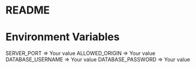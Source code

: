 # README

# Environment Variables

SERVER_PORT => Your value
ALLOWED_ORIGIN => Your value
DATABASE_USERNAME => Your value
DATABASE_PASSWORD => Your value
